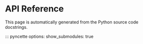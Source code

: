 # API Reference

This page is automatically generated from the Python source code docstrings.

::: pyncette
options:
show_submodules: true
